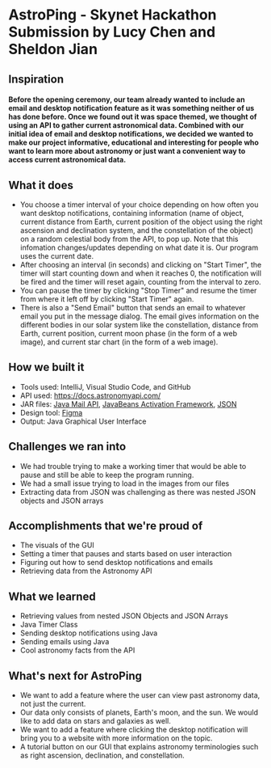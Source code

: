 # AstroPing - Skynet Hackathon Submission by Lucy Chen and Sheldon Jian
## Inspiration
#### Before the opening ceremony, our team already wanted to include an email and desktop notification feature as it was something neither of us has done before. Once we found out it was space themed, we thought of using an API to gather current astronomical data. Combined with our initial idea of email and desktop notifications, we decided we wanted to make our project informative, educational and interesting for people who want to learn more about astronomy or just want a convenient way to access current astronomical data.
## What it does
- You choose a timer interval of your choice depending on how often you want desktop notifications, containing information (name of object, current distance from Earth, current position of the object using the right ascension and declination system, and the constellation of the object) on a random celestial body from the API, to pop up. Note that this infomation changes/updates depending on what date it is. Our program uses the current date.
- After choosing an interval (in seconds) and clicking on "Start Timer", the timer will start counting down and when it reaches 0, the notification will be fired and the timer will reset again, counting from the interval to zero.
- You can pause the timer by clicking "Stop Timer" and resume the timer from where it left off by clicking "Start Timer" again.
- There is also a "Send Email" button that sends an email to whatever email you put in the message dialog. The email gives information on the different bodies in our solar system like the constellation, distance from Earth, current position, current moon phase (in the form of a web image), and current star chart (in the form of a web image).
## How we built it
- Tools used: IntelliJ, Visual Studio Code, and GitHub
- API used: https://docs.astronomyapi.com/
- JAR files: [Java Mail API](https://www.oracle.com/java/technologies/javamail-api.html), [JavaBeans Activation Framework](https://www.oracle.com/java/technologies/downloads.html), [JSON](https://mvnrepository.com/artifact/org.json/json)
- Design tool: [Figma](https://www.figma.com/design/)
- Output: Java Graphical User Interface
## Challenges we ran into
- We had trouble trying to make a working timer that would be able to pause and still be able to keep the program running.
- We had a small issue trying to load in the images from our files
- Extracting data from JSON was challenging as there was nested JSON objects and JSON arrays
## Accomplishments that we're proud of
- The visuals of the GUI
- Setting a timer that pauses and starts based on user interaction
- Figuring out how to send desktop notifications and emails
- Retrieving data from the Astronomy API

## What we learned
- Retrieving values from nested JSON Objects and JSON Arrays
- Java Timer Class
- Sending desktop notifications using Java
- Sending emails using Java
- Cool astronomy facts from the API

## What's next for AstroPing
- We want to add a feature where the user can view past astronomy data, not just the current.
- Our data only consists of planets, Earth's moon, and the sun. We would like to add data on stars and galaxies as well.
- We want to add a feature where clicking the desktop notification will bring you to a website with more information on the topic.
- A tutorial button on our GUI that explains astronomy terminologies such as right ascension, declination, and constellation.
